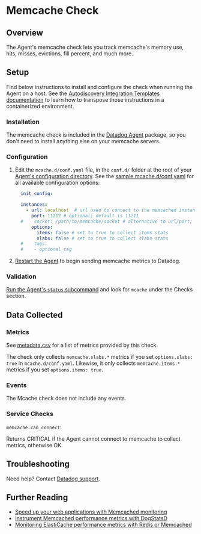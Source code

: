 # Memcache Check

## Overview

The Agent's memcache check lets you track memcache's memory use, hits, misses, evictions, fill percent, and much more.

## Setup

Find below instructions to install and configure the check when running the Agent on a host. See the [Autodiscovery Integration Templates documentation](https://docs.datadoghq.com/agent/autodiscovery/integrations/) to learn how to transpose those instructions in a containerized environment.

### Installation

The memcache check is included in the [Datadog Agent][1] package, so you don't need to install anything else on your memcache servers.

### Configuration

1. Edit the `mcache.d/conf.yaml` file, in the `conf.d/` folder at the root of your [Agent's configuration directory][2].
  See the [sample mcache.d/conf.yaml][3] for all available configuration options:

    ```yaml
      init_config:

      instances:
        - url: localhost  # url used to connect to the memcached instance
          port: 11212 # optional; default is 11211
      #    socket: /path/to/memcache/socket # alternative to url/port; 'dd-agent' user must have read/write permission
          options:
            items: false # set to true to collect items stats
            slabs: false # set to true to collect slabs stats
      #    tags:
      #    - optional_tag
    ```

2. [Restart the Agent][4] to begin sending memcache metrics to Datadog.

### Validation

[Run the Agent's `status` subcommand][5] and look for `mcache` under the Checks section.

## Data Collected
### Metrics

See [metadata.csv][6] for a list of metrics provided by this check.

The check only collects `memcache.slabs.*` metrics if you set `options.slabs: true` in `mcache.d/conf.yaml`. Likewise, it only collects `memcache.items.*` metrics if you set `options.items: true`.


### Events
The Mcache check does not include any events.

### Service Checks

`memcache.can_connect`:

Returns CRITICAL if the Agent cannot connect to memcache to collect metrics, otherwise OK.

## Troubleshooting
Need help? Contact [Datadog support][7].

## Further Reading

* [Speed up your web applications with Memcached monitoring][8]
* [Instrument Memcached performance metrics with DogStatsD][9]
* [Monitoring ElastiCache performance metrics with Redis or Memcached][10]


[1]: https://app.datadoghq.com/account/settings#agent
[2]: https://docs.datadoghq.com/agent/guide/agent-configuration-files/?tab=agentv6#agent-configuration-directory
[3]: https://github.com/DataDog/integrations-core/blob/master/mcache/datadog_checks/mcache/data/conf.yaml.example
[4]: https://docs.datadoghq.com/agent/guide/agent-commands/?tab=agentv6#start-stop-and-restart-the-agent
[5]: https://docs.datadoghq.com/agent/guide/agent-commands/?tab=agentv6#agent-status-and-information
[6]: https://github.com/DataDog/integrations-core/blob/master/mcache/metadata.csv
[7]: https://docs.datadoghq.com/help
[8]: https://www.datadoghq.com/blog/speed-up-web-applications-memcached
[9]: https://www.datadoghq.com/blog/instrument-memcached-performance-metrics-dogstatsd
[10]: https://www.datadoghq.com/blog/monitoring-elasticache-performance-metrics-with-redis-or-memcached
